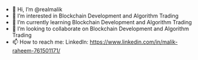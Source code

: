 - 👋 Hi, I’m @realmalik
- 👀 I’m interested in Blockchain Development and Algorithm Trading
- 🌱 I’m currently learning Blockchain Development and Algorithm Trading
- 💞️ I’m looking to collaborate on Blockchain Development and Algorithm Trading
- 📫 How to reach me: LinkedIn: https://www.linkedin.com/in/malik-raheem-761501171/

<!---
realmalik/realmalik is a ✨ special ✨ repository because its `README.md` (this file) appears on your GitHub profile.
You can click the Preview link to take a look at your changes.
--->
